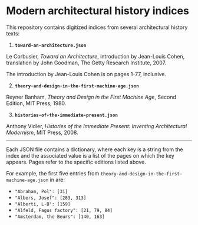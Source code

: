 #  Modern architectural history indices

This repository contains digitized indices from several architectural history texts:

1. **`toward-an-architecture.json`**

 Le Corbusier, *Toward an Architecture*, introduction by Jean-Louis Cohen, translation by John Goodman, The Getty Research Institute, 2007.

 The introduction by Jean-Louis Cohen is on pages 1-77, inclusive.

2. **`theory-and-design-in-the-first-machine-age.json`**
 
 Reyner Banham, *Theory and Design in the First Machine Age*, Second Edition, MIT Press, 1980.

3. **`histories-of-the-immediate-present.json`**
 
 Anthony Vidler, *Histories of the Immediate Present: Inventing Architectural Modernism*, MIT Press, 2008.

----

Each JSON file contains a dictionary, where each key is a string from the index and the associated value
is a list of the pages on which the key appears. Pages refer to the specific editions listed above.

For example, the first five entries from `theory-and-design-in-the-first-machine-age.json` in are:
- `"Abraham, Pol": [31]`
- `"Albers, Josef": [283, 313]`
- `"Alberti, L-B": [159]`
- `"Alfeld, Fagus factory": [21, 79, 84]`
- `"Amsterdam, the Beurs": [140, 163]`
